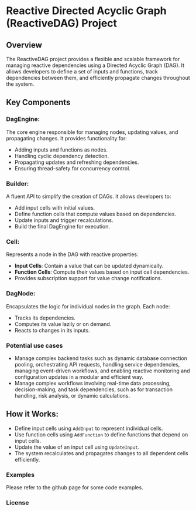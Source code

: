 Reactive Directed Acyclic Graph (ReactiveDAG) Project
====================================================

Overview
--------
The ReactiveDAG project provides a flexible and scalable framework for managing reactive dependencies using a Directed Acyclic Graph (DAG). It allows developers to define a set of inputs and functions, track dependencies between them, and efficiently propagate changes throughout the system.

Key Components
--------------
### DagEngine:
The core engine responsible for managing nodes, updating values, and propagating changes. It provides functionality for:
- Adding inputs and functions as nodes.
- Handling cyclic dependency detection.
- Propagating updates and refreshing dependencies.
- Ensuring thread-safety for concurrency control.

### Builder:
A fluent API to simplify the creation of DAGs. It allows developers to:
- Add input cells with initial values.
- Define function cells that compute values based on dependencies.
- Update inputs and trigger recalculations.
- Build the final DagEngine for execution.

### Cell<T>:
Represents a node in the DAG with reactive properties:
- **Input Cells**: Contain a value that can be updated dynamically.
- **Function Cells**: Compute their values based on input cell dependencies.
- Provides subscription support for value change notifications.

### DagNode:
Encapsulates the logic for individual nodes in the graph. Each node:
- Tracks its dependencies.
- Computes its value lazily or on demand.
- Reacts to changes in its inputs.

### Potential use cases
- Manage complex backend tasks such as dynamic database connection pooling, orchestrating API requests, handling service dependencies, managing event-driven workflows, and enabling reactive monitoring and configuration updates in a modular and efficient way.
- Manage complex workflows involving real-time data processing, decision-making, and task dependencies, such as for transaction handling, risk analysis, or dynamic calculations.

How it Works:
-------------
- Define input cells using `AddInput` to represent individual cells.
- Use function cells using `AddFunction` to define functions that depend on input cells.
- Update the value of an input cell using `UpdateInput`.
- The system recalculates and propagates changes to all dependent cells efficiently.

### Examples
Please refer to the github page for some code examples.

### License
